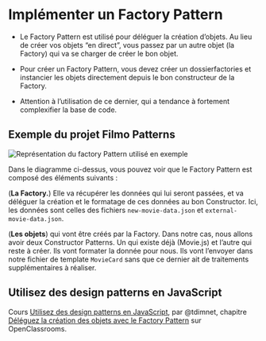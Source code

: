 # Implémenter un Factory Pattern

- Le Factory Pattern est utilisé pour déléguer la création d’objets. Au lieu de créer vos objets “en direct”, vous passez par un autre objet (la Factory) qui va se charger de créer le bon objet.

- Pour créer un Factory Pattern, vous devez créer un dossierfactories et instancier les objets directement depuis le bon constructeur de la Factory.

- Attention à l’utilisation de ce dernier, qui a tendance à fortement complexifier la base de code.

## Exemple du projet Filmo Patterns

![Représentation du factory Pattern utilisé en exemple](https://user.oc-static.com/upload/2021/10/14/16342066059486_p2c2-1.png)

Dans le diagramme ci-dessus, vous pouvez voir que le Factory Pattern est composé des éléments suivants :

(**La Factory.**) Elle va récupérer les données qui lui seront passées, et va déléguer la création et le formatage de ces données au bon Constructor. Ici, les données sont celles des fichiers `new-movie-data.json` et `external-movie-data.json`.

(**Les objets**) qui vont être créés par la Factory. Dans notre cas, nous allons avoir deux Constructor Patterns. Un qui existe déjà (Movie.js) et l’autre qui reste à créer. Ils vont formater la donnée pour nous. Ils vont l’envoyer dans notre fichier de template `MovieCard` sans que ce dernier ait de traitements supplémentaires à réaliser.

## Utilisez des design patterns en JavaScript

Cours [Utilisez des design patterns en JavaScript](https://openclassrooms.com/fr/courses/7133336-utilisez-des-design-patterns-en-javascript), par @tdimnet, chapitre [Déléguez la création des objets avec le Factory Pattern](https://openclassrooms.com/fr/courses/7133336-utilisez-des-design-patterns-en-javascript/7478442-deleguez-la-creation-des-objets-avec-le-factory-pattern) sur OpenClassrooms.
